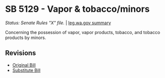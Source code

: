 # SB 5129 - Vapor & tobacco/minors
*Status: Senate Rules "X" file.* | [leg.wa.gov summary](https://app.leg.wa.gov/billsummary?BillNumber=5129&Year=2021)

Concerning the possession of vapor, vapor products, tobacco, and tobacco products by minors.

## Revisions
* [Original Bill](1/)
* [Substitute Bill](S/)